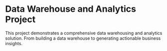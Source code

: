# Data Warehouse and Analytics Project

This project demonstrates a comprehensive data warehousing and analytics solution. From building a data warehouse to generating actionable business insights.

